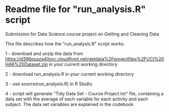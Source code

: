 # Readme file for "run_analysis.R" script
Submission for Data Science course project on Getting and Cleaning Data

This file describes how the "run_analysis.R" script works.

1 - download and unzip the data from https://d396qusza40orc.cloudfront.net/getdata%2Fprojectfiles%2FUCI%20HAR%20Dataset.zip in your current working directory

2 - download run_analysis.R in your current working directory

3 - use source(run_analysis.R) in R Studio

4 - script will generate "Tidy Data Set - Course Project.txt" file, containing a data set with the average of each variable for each activity and each subject. The data set variables are explained in the codebook
